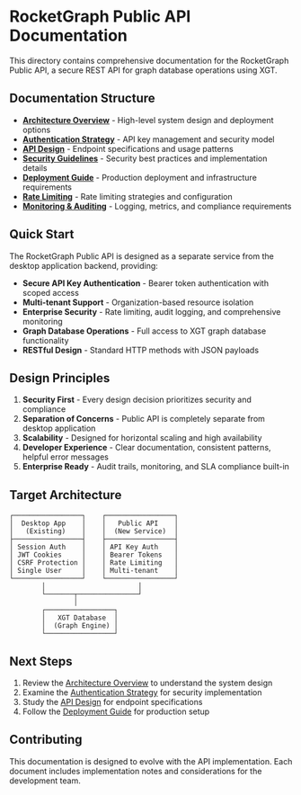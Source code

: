 # RocketGraph Public API Documentation

This directory contains comprehensive documentation for the RocketGraph Public API, a secure REST API for graph database operations using XGT.

## Documentation Structure

- **[Architecture Overview](architecture-overview.md)** - High-level system design and deployment options
- **[Authentication Strategy](authentication-strategy.md)** - API key management and security model
- **[API Design](api-design.md)** - Endpoint specifications and usage patterns
- **[Security Guidelines](security-guidelines.md)** - Security best practices and implementation details
- **[Deployment Guide](deployment-guide.md)** - Production deployment and infrastructure requirements
- **[Rate Limiting](rate-limiting.md)** - Rate limiting strategies and configuration
- **[Monitoring & Auditing](monitoring-auditing.md)** - Logging, metrics, and compliance requirements

## Quick Start

The RocketGraph Public API is designed as a separate service from the desktop application backend, providing:

- **Secure API Key Authentication** - Bearer token authentication with scoped access
- **Multi-tenant Support** - Organization-based resource isolation
- **Enterprise Security** - Rate limiting, audit logging, and comprehensive monitoring
- **Graph Database Operations** - Full access to XGT graph database functionality
- **RESTful Design** - Standard HTTP methods with JSON payloads

## Design Principles

1. **Security First** - Every design decision prioritizes security and compliance
2. **Separation of Concerns** - Public API is completely separate from desktop application
3. **Scalability** - Designed for horizontal scaling and high availability
4. **Developer Experience** - Clear documentation, consistent patterns, helpful error messages
5. **Enterprise Ready** - Audit trails, monitoring, and SLA compliance built-in

## Target Architecture

```
┌─────────────────┐    ┌─────────────────┐
│  Desktop App    │    │   Public API    │
│   (Existing)    │    │  (New Service)  │
├─────────────────┤    ├─────────────────┤
│ Session Auth    │    │ API Key Auth    │
│ JWT Cookies     │    │ Bearer Tokens   │
│ CSRF Protection │    │ Rate Limiting   │
│ Single User     │    │ Multi-tenant    │
└─────────────────┘    └─────────────────┘
        │                       │
        └───────┬───────────────┘
                │
        ┌─────────────────┐
        │   XGT Database  │
        │  (Graph Engine) │
        └─────────────────┘
```

## Next Steps

1. Review the [Architecture Overview](architecture-overview.md) to understand the system design
2. Examine the [Authentication Strategy](authentication-strategy.md) for security implementation
3. Study the [API Design](api-design.md) for endpoint specifications
4. Follow the [Deployment Guide](deployment-guide.md) for production setup

## Contributing

This documentation is designed to evolve with the API implementation. Each document includes implementation notes and considerations for the development team.